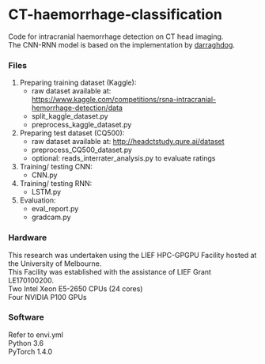 # CT-haemorrhage-classification

Code for intracranial haemorrhage detection on CT head imaging.\
The CNN-RNN model is based on the implementation by [darraghdog](https://github.com/darraghdog/rsna).

### Files
1. Preparing training dataset (Kaggle):
     - raw dataset available at: https://www.kaggle.com/competitions/rsna-intracranial-hemorrhage-detection/data
     - split_kaggle_dataset.py
     - preprocess_kaggle_dataset.py 
2. Preparing test dataset (CQ500):
     - raw dataset available at: http://headctstudy.qure.ai/dataset
     - preprocess_CQ500_dataset.py
     - optional: reads_interrater_analysis.py to evaluate ratings
3. Training/ testing CNN: 
     - CNN.py
4. Training/ testing RNN:
     - LSTM.py
5. Evaluation:
     - eval_report.py
     - gradcam.py

### Hardware
This research was undertaken using the LIEF HPC-GPGPU Facility hosted at the University of Melbourne. \
This Facility was established with the assistance of LIEF Grant LE170100200. \
Two Intel Xeon E5-2650 CPUs (24 cores)\
Four NVIDIA P100 GPUs 

### Software
Refer to envi.yml\
Python 3.6\
PyTorch 1.4.0

